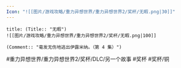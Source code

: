 ```yaml
---
Icon: "![[图片/游戏攻略/重力异想世界/重力异想世界2/奖杯/无暇.png|30]]"
---
```

```ad-common-bronze-trophy
title: (Title:: "无暇")
![[图片/游戏攻略/重力异想世界/重力异想世界2/奖杯/无暇.png|100]]

(Comment:: "毫发无伤地逃出伊露米纳。（第 4 集）")
```

#重力异想世界/重力异想世界2/奖杯/DLC/另一个故事 #奖杯 #奖杯/铜
